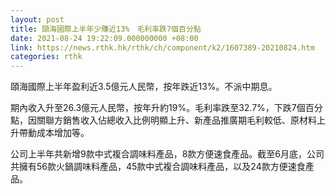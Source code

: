 ```yaml
---
layout: post
title: 頤海國際上半年少賺近13%　毛利率跌7個百分點
date: 2021-08-24 19:22:09.000000000 +08:00
link: https://news.rthk.hk/rthk/ch/component/k2/1607389-20210824.htm
categories: rthk
---
```


頤海國際上半年盈利近3.5億元人民幣，按年跌近13%。不派中期息。

期內收入升至26.3億元人民幣，按年升約19%。毛利率跌至32.7%，下跌7個百分點，因關聯方銷售收入佔總收入比例明顯上升、新產品推廣期毛利較低、原材料上升帶動成本增加等。

公司上半年共新增9款中式複合調味料產品，8款方便速食產品。截至6月底，公司共擁有56款火鍋調味料產品，45款中式複合調味料產品，以及24款方便速食產品。

